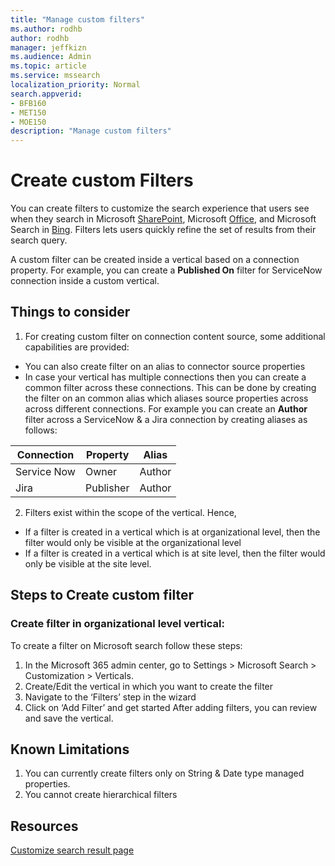 ```yaml
---
title: "Manage custom filters"
ms.author: rodhb
author: rodhb
manager: jeffkizn
ms.audience: Admin
ms.topic: article
ms.service: mssearch
localization_priority: Normal
search.appverid:
- BFB160
- MET150
- MOE150
description: "Manage custom filters"
---
```


# Create custom Filters

You can create filters to customize the search experience that users see when they search in Microsoft [SharePoint](https://sharepoint.com/), Microsoft [Office](https://office.com), and Microsoft Search in [Bing](https://bing.com). Filters lets users quickly refine the set of results from their search query.

A custom filter can be created inside a vertical based on a connection property. For example, you can create a **Published On** filter for ServiceNow connection inside a custom vertical.

## Things to consider

1. For creating custom filter on connection content source, some additional capabilities are provided:
- You can also create filter on an alias to connector source properties
- In case your vertical has multiple connections then you can create a common filter across these connections. This can be done by creating the filter on an common alias which aliases source properties across across different connections. For example you can create an **Author** filter across a ServiceNow & a Jira connection by creating aliases as follows:

| Connection | Property | Alias |
| --- | --- | --- |
| Service Now | Owner | Author |
| Jira | Publisher | Author |

2. Filters exist within the scope of the vertical. Hence,  
- If a filter is created in a vertical which is at organizational level, then the filter would only be visible at the organizational level
- If a filter is created in a vertical which is at site level, then the filter would only be visible at the site level.

## Steps to Create custom filter

### Create filter in organizational level vertical:

To create a filter on Microsoft search follow these steps:

1. In the Microsoft 365 admin center, go to Settings > Microsoft Search > Customization > Verticals.
2. Create/Edit the vertical in which you want to create the filter
3. Navigate to the ‘Filters’ step in the wizard
4. Click on ‘Add Filter’ and get started
After adding filters, you can review and save the vertical.

## Known Limitations

1. You can currently create filters only on String & Date type managed properties. 
2. You cannot create hierarchical filters

## Resources

[Customize search result page](customize-search-page.md)